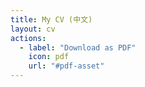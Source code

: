 ```yaml
---
title: My CV (中文)
layout: cv
actions:
  - label: "Download as PDF"
    icon: pdf
    url: "#pdf-asset"
---
```

